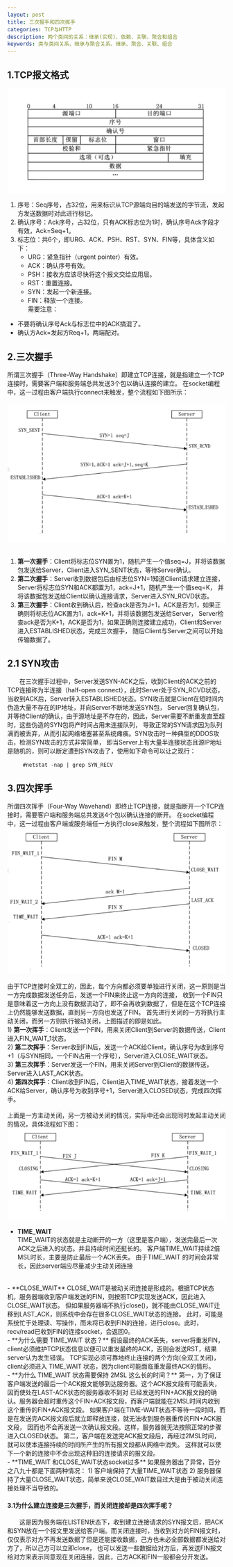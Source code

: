 ```yaml
---
layout: post
title: 三次握手和四次挥手
categories: TCP与HTTP
description: 两个类间的关系：继承(实现)、依赖、关联、聚合和组合
keywords: 类与类间关系、继承与聚合关系、继承、聚合、关联、组合
---
```


## 1.TCP报文格式
![](/images/posts/TCP与HTTP/TCP报文格式图.png)  
1) 序号：Seq序号，占32位，用来标识从TCP源端向目的端发送的字节流，发起方发送数据时对此进行标记。  
2) 确认序号：Ack序号，占32位，只有ACK标志位为1时，确认序号Ack字段才有效，Ack=Seq+1。  
3) 标志位：共6个，即URG、ACK、PSH、RST、SYN、FIN等，具体含义如下：  
     - URG：紧急指针（urgent pointer）有效。  
     - ACK：确认序号有效。  
     - PSH：接收方应该尽快将这个报文交给应用层。  
     - RST：重置连接。  
     - SYN：发起一个新连接。  
     - FIN：释放一个连接。  
需要注意：  

- 不要将确认序号Ack与标志位中的ACK搞混了。  
- 确认方Ack=发起方Req+1，两端配对。  

## 2.三次握手
所谓三次握手（Three-Way Handshake）即建立TCP连接，就是指建立一个TCP连接时，需要客户端和服务端总共发送3个包以确认连接的建立。
在socket编程中，这一过程由客户端执行connect来触发，整个流程如下图所示：  
<br/>
![](/images/posts/TCP与HTTP/三次握手.png)  
<br/>
1) **第一次握手**：Client将标志位SYN置为1，随机产生一个值seq=J，并将该数据包发送给Server，Client进入SYN_SENT状态，等待Server确认。  
2) **第二次握手**：Server收到数据包后由标志位SYN=1知道Client请求建立连接，Server将标志位SYN和ACK都置为1，ack=J+1，随机产生一个值seq=K，
并将该数据包发送给Client以确认连接请求，Server进入SYN_RCVD状态。  
3) **第三次握手**：Client收到确认后，检查ack是否为J+1，ACK是否为1，如果正确则将标志位ACK置为1，ack=K+1，并将该数据包发送给Server，
Server检查ack是否为K+1，ACK是否为1，如果正确则连接建立成功，Client和Server进入ESTABLISHED状态，完成三次握手，
随后Client与Server之间可以开始传输数据了。  
## 2.1 SYN攻击
&emsp;&emsp;在三次握手过程中，Server发送SYN-ACK之后，收到Client的ACK之前的TCP连接称为半连接（half-open connect），此时Server处于SYN_RCVD状态，
当收到ACK后，Server转入ESTABLISHED状态。SYN攻击就是Client在短时间内伪造大量不存在的IP地址，并向Server不断地发送SYN包，
Server回复确认包，并等待Client的确认，由于源地址是不存在的，因此，Server需要不断重发直至超时，这些伪造的SYN包将产时间占用未连接队列，
导致正常的SYN请求因为队列满而被丢弃，从而引起网络堵塞甚至系统瘫痪。SYN攻击时一种典型的DDOS攻击，检测SYN攻击的方式非常简单，
即当Server上有大量半连接状态且源IP地址是随机的，则可以断定遭到SYN攻击了，使用如下命令可以让之现行：
```
     #netstat -nap | grep SYN_RECV
```

## 3.四次挥手
所谓四次挥手（Four-Way Wavehand）即终止TCP连接，就是指断开一个TCP连接时，需要客户端和服务端总共发送4个包以确认连接的断开。
在socket编程中，这一过程由客户端或服务端任一方执行close来触发，整个流程如下图所示：
<br/>
![](/images/posts/TCP与HTTP/四次挥手.png)  
<br/>
 由于TCP连接时全双工的，因此，每个方向都必须要单独进行关闭，这一原则是当一方完成数据发送任务后，发送一个FIN来终止这一方向的连接，
 收到一个FIN只是意味着这一方向上没有数据流动了，即不会再收到数据了，但是在这个TCP连接上仍然能够发送数据，直到另一方向也发送了FIN。
 首先进行关闭的一方将执行主动关闭，而另一方则执行被动关闭，上图描述的即是如此。  
    1) **第一次挥手**：Client发送一个FIN，用来关闭Client到Server的数据传送，Client进入FIN_WAIT_1状态。  
    2) **第二次挥手**：Server收到FIN后，发送一个ACK给Client，确认序号为收到序号+1（与SYN相同，一个FIN占用一个序号），Server进入CLOSE_WAIT状态。  
    3) **第三次挥手**：Server发送一个FIN，用来关闭Server到Client的数据传送，Server进入LAST_ACK状态。  
    4) **第四次挥手**：Client收到FIN后，Client进入TIME_WAIT状态，接着发送一个ACK给Server，确认序号为收到序号+1，Server进入CLOSED状态，完成四次挥手。  
<br/>
上面是一方主动关闭，另一方被动关闭的情况，实际中还会出现同时发起主动关闭的情况，具体流程如下图：  
![](/images/posts/TCP与HTTP/同时挥手.png)
- **TIME_WAIT**  
TIME_WAIT的状态就是主动断开的一方（这里是客户端），发送完最后一次ACK之后进入的状态。并且持续时间还挺长的。
客户端TIME_WAIT持续2倍MSL时长，主要是防止最后一个ACK丢失。 由于TIME_WAIT 的时间会非常长，因此server端应尽量减少主动关闭连接  
<br/>
- **CLOSE_WAIT**  
CLOSE_WAIT是被动关闭连接是形成的。根据TCP状态机，服务器端收到客户端发送的FIN，则按照TCP实现发送ACK，因此进入CLOSE_WAIT状态。
但如果服务器端不执行close()，就不能由CLOSE_WAIT迁移到LAST_ACK，则系统中会存在很多CLOSE_WAIT状态的连接。
此时，可能是系统忙于处理读、写操作，而未将已收到FIN的连接，进行close。此时，recv/read已收到FIN的连接socket，会返回0。  
<br/>
- **为什么需要 TIME_WAIT 状态？**  
假设最终的ACK丢失，server将重发FIN，client必须维护TCP状态信息以便可以重发最终的ACK，否则会发送RST，结果server认为发生错误。
TCP实现必须可靠地终止连接的两个方向(全双工关闭)，client必须进入 TIME_WAIT 状态，因为client可能面临重发最终ACK的情形。  
<br/>
- **为什么 TIME_WAIT 状态需要保持 2MSL 这么长的时间？**  
第一，为了保证客户端发送的最后一个ACK报文能够到达服务器。这个ACK报文段有可能丢失，因而使处在LAST-ACK状态的服务器收不到对
已经发送的FIN+ACK报文段的确认。服务器会超时重传这个FIN+ACK报文段，而客户端就能在2MSL时间内收到这个重传的FIN+ACK报文段。
如果客户端在TIME-WAIT状态不等待一段时间，而是在发送完ACK报文段后就立即释放连接，就无法收到服务器重传的FIN+ACK报文段，
因而也不会再发送一次确认报文段。这样，服务器就无法按照正常的步骤进入CLOSED状态。   
第二，客户端在发送完ACK报文段后，再经过2MSL时间，就可以使本连接持续的时间所产生的所有报文段都从网络中消失。
这样就可以使下一个新的连接中不会出现这种旧的连接请求的报文段。  
<br/>
- **TIME_WAIT 和CLOSE_WAIT状态socket过多**  
如果服务器出了异常，百分之八九十都是下面两种情况：  
1) 客户端保持了大量TIME_WAIT状态  
2) 服务器保持了大量CLOSE_WAIT状态，简单来说CLOSE_WAIT数目过大是由于被动关闭连接处理不当导致的。  

#### 3.1为什么建立连接是三次握手，而关闭连接却是四次挥手呢？
&emsp;&emsp;这是因为服务端在LISTEN状态下，收到建立连接请求的SYN报文后，把ACK和SYN放在一个报文里发送给客户端。而关闭连接时，当收到对方的FIN报文时，
仅仅表示对方不再发送数据了但是还能接收数据，己方也未必全部数据都发送给对方了，所以己方可以立即close，
也可以发送一些数据给对方后，再发送FIN报文给对方来表示同意现在关闭连接，因此，己方ACK和FIN一般都会分开发送。